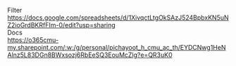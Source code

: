 Filter <br />
https://docs.google.com/spreadsheets/d/1XivqctLtgOkSAzJ524BpbxKN5uNZ2ioGrdBKRfFIm-0/edit?usp=sharing <br />
Docs <br />
https://o365cmu-my.sharepoint.com/:w:/g/personal/pichayoot_h_cmu_ac_th/EYDCNwg1HeNAlnz5L83DGn8BWxsozj6RbEeSQ3EouMcZlg?e=QR3uK0
